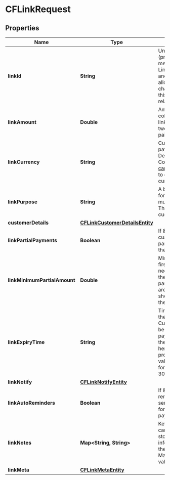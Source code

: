 

# CFLinkRequest


## Properties

| Name | Type | Description | Notes |
|------------ | ------------- | ------------- | -------------|
|**linkId** | **String** | Unique Identifier (provided by merchant) for the Link. Alphanumeric and only - and _ allowed (50 character limit). Use this for other link-related APIs. |  |
|**linkAmount** | **Double** | Amount to be collected using this link. Provide upto two decimals for paise. |  |
|**linkCurrency** | **String** | Currency for the payment link. Default is INR. Contact care@cashfree.com to enable new currencies. |  |
|**linkPurpose** | **String** | A brief description for which payment must be collected. This is shown to the customer. |  |
|**customerDetails** | [**CFLinkCustomerDetailsEntity**](CFLinkCustomerDetailsEntity.md) |  |  |
|**linkPartialPayments** | **Boolean** | If \&quot;true\&quot;, customer can make partial payments for the link. |  [optional] |
|**linkMinimumPartialAmount** | **Double** | Minimum amount in first installment that needs to be paid by the customer if partial payments are enabled. This should be less than the link_amount. |  [optional] |
|**linkExpiryTime** | **String** | Time after which the link expires. Customers will not be able to make the payment beyond the time specified here. You can provide them in a valid ISO 8601 time format. Default is 30 days. |  [optional] |
|**linkNotify** | [**CFLinkNotifyEntity**](CFLinkNotifyEntity.md) |  |  [optional] |
|**linkAutoReminders** | **Boolean** | If \&quot;true\&quot;, reminders will be sent to customers for collecting payments. |  [optional] |
|**linkNotes** | **Map&lt;String, String&gt;** | Key-value pair that can be used to store additional information about the entity. Maximum 5 key-value pairs |  [optional] |
|**linkMeta** | [**CFLinkMetaEntity**](CFLinkMetaEntity.md) |  |  [optional] |



